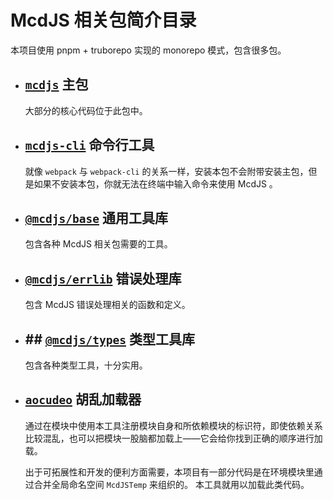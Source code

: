 # McdJS 相关包简介目录

本项目使用 pnpm + truborepo 实现的 monorepo 模式，包含很多包。

- ## [`mcdjs`](/packages/mcdjs) 主包

  大部分的核心代码位于此包中。

- ## [`mcdjs-cli`](/packages/mcdjs-cli/) 命令行工具

  就像 `webpack` 与 `webpack-cli` 的关系一样，安装本包不会附带安装主包，但是如果不安装本包，你就无法在终端中输入命令来使用 McdJS 。

- ## [`@mcdjs/base`](/packages/base/) 通用工具库

  包含各种 McdJS 相关包需要的工具。

- ## [`@mcdjs/errlib`](/packages/errlib/) 错误处理库

  包含 McdJS 错误处理相关的函数和定义。

- ## ## [`@mcdjs/types`](/packages/types/) 类型工具库

  包含各种类型工具，十分实用。

- ## [`aocudeo`](/packages/aocudeo/) 胡乱加载器

  通过在模块中使用本工具注册模块自身和所依赖模块的标识符，即使依赖关系比较混乱，也可以把模块一股脑都加载上——它会给你找到正确的顺序进行加载。

  出于可拓展性和开发的便利方面需要，本项目有一部分代码是在环境模块里通过合并全局命名空间 `McdJSTemp` 来组织的。
  本工具就用以加载此类代码。
